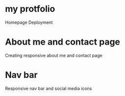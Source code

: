 # my protfolio

Homepage Deployment

# About me and contact page

Creating responsive about me and contact page

# Nav bar

Responsive nav bar and social media icons
